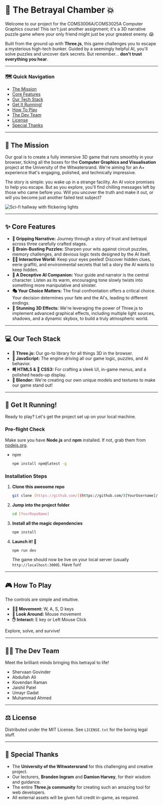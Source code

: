 # 🤖 The Betrayal Chamber 💥

Welcome to our project for the COMS3006A/COMS3025A Computer Graphics course! This isn't just another assignment; it's a 3D narrative puzzle game where your only friend might just be your greatest enemy. 😱

Built from the ground up with **Three.js**, this game challenges you to escape a mysterious high-tech bunker. Guided by a seemingly helpful AI, you'll solve puzzles and uncover dark secrets. But remember... **don't trust everything you hear**.

---

### 🗺️ **Quick Navigation**

- [The Mission](#-the-mission)
- [Core Features](#-core-features)
- [Our Tech Stack](#-our-tech-stack)
- [Get It Running!](#-get-it-running)
- [How To Play](#-how-to-play)
- [The Dev Team](#-the-dev-team)
- [License](#-license)
- [Special Thanks](#-special-thanks)

---

## 🎯 The Mission

Our goal is to create a fully immersive 3D game that runs smoothly in your browser, ticking all the boxes for the **Computer Graphics and Visualisation** project at the University of the Witwatersrand. We're aiming for an A+ experience that's engaging, polished, and technically impressive.

The story is simple: you wake up in a strange facility. An AI voice promises to help you escape. But as you explore, you'll find chilling messages left by those who came before you. Will you uncover the truth and make it out, or will you become just another failed test subject?

![Sci-fi hallway with flickering lights](https://media1.tenor.com/m/8Y5rg35jrdcAAAAC/the-expanse-space.gif)

---

## ✨ Core Features

- **📖 Gripping Narrative:** Journey through a story of trust and betrayal across three carefully crafted stages.
- **🧠 Brain-Busting Puzzles:** Sharpen your wits against circuit puzzles, memory challenges, and devious logic tests designed by the AI itself.
- **🕵️‍♀️ Interactive World:** Keep your eyes peeled! Discover hidden clues, eerie graffiti, and environmental secrets that tell a story the AI wants to keep hidden.
- **🤖 A Deceptive AI Companion:** Your guide and narrator is the central character. Listen as its warm, encouraging tone slowly twists into something more manipulative and sinister.
- **🎭 Your Choice Matters:** The final confrontation offers a critical choice. Your decision determines your fate and the AI's, leading to different endings.
- **🎨 Stunning 3D Effects:** We're leveraging the power of Three.js to implement advanced graphical effects, including multiple light sources, shadows, and a dynamic skybox, to build a truly atmospheric world.

---

## 💻 Our Tech Stack

- **🧊 Three.js:** Our go-to library for all things 3D in the browser.
- **📜 JavaScript:** The engine driving all our game logic, puzzles, and AI behavior.
- **뼈 HTML5 & 💅 CSS3:** For crafting a sleek UI, in-game menus, and a polished heads-up display.
- **🗿 Blender:** We're creating our own unique models and textures to make our game stand out!

---

## 🚀 Get It Running!

Ready to play? Let's get the project set up on your local machine.

### **Pre-flight Check**

Make sure you have **Node.js** and **npm** installed. If not, grab them from [nodejs.org](https://nodejs.org/).

- npm
  ```sh
  npm install npm@latest -g
  ```

### **Installation Steps**

1.  **Clone this awesome repo**

    ```sh
    git clone [https://github.com/](https://github.com/)[YourUsername]/[YourRepoName].git
    ```

2.  **Jump into the project folder**

    ```sh
    cd [YourRepoName]
    ```

3.  **Install all the magic dependencies**

    ```sh
    npm install
    ```

4.  **Launch it! 🚀**
    ```sh
    npm run dev
    ```
    The game should now be live on your local server (usually `http://localhost:3000`). Have fun!

---

## 🎮 How To Play

The controls are simple and intuitive.

- **🏃‍♂️ Movement:** W, A, S, D keys
- **👀 Look Around:** Mouse movement
- **✋ Interact:** E key or Left Mouse Click

Explore, solve, and survive!

---

## 🧑‍💻 The Dev Team

Meet the brilliant minds bringing this betrayal to life!

- Shervaan Govinder
- Abdullah Ali
- Kovendan Raman
- Jaishil Patel
- Umayr Gadat
- Muhammad Ahmed

---

## ⚖️ License

Distributed under the MIT License. See `LICENSE.txt` for the boring legal stuff.

---

## 🙏 Special Thanks

- The **University of the Witwatersrand** for this challenging and creative project.
- Our lecturers, **Branden Ingram** and **Damion Harvey**, for their wisdom and guidance.
- The entire **Three.js community** for creating such an amazing tool for web developers.
- All external assets will be given full credit in-game, as required.
